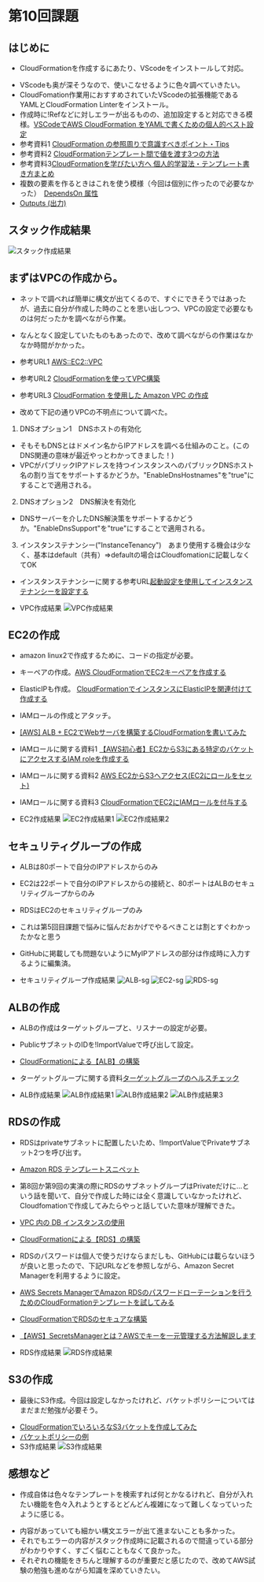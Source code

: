 # 第10回課題

## はじめに
* CloudFormationを作成するにあたり、VScodeをインストールして対応。
- VScodeも奥が深そうなので、使いこなせるように色々調べていきたい。
- CloudFomation作業用におすすめされていたVScodeの拡張機能であるYAMLとCloudFormation Linterをインストール。
- 作成時に!Refなどに対しエラーが出るものの、追加設定すると対応できる模様。[VSCodeでAWS CloudFormation をYAMLで書くための個人的ベスト設定](https://qiita.com/yoskeoka/items/6528571a45cd69f93deb)
- 参考資料1 [CloudFormation の参照周りで意識すべきポイント・Tips](https://dev.classmethod.jp/articles/cloudformation-tips-focused-on-refs/)
- 参考資料2 [CloudFormationテンプレート間で値を渡す3つの方法](https://qiita.com/tiibun/items/67aa74cdc17bc0b9812c)
- 参考資料3[CloudFormationを学びたい方へ 個人的学習法・テンプレート書き方まとめ](https://qiita.com/takeITeasy7/items/11cb9bf4dccaaf0d66b2)
- 複数の要素を作るときはこれを使う模様（今回は個別に作ったので必要なかった）　[DependsOn 属性](https://docs.aws.amazon.com/ja_jp/AWSCloudFormation/latest/UserGuide/aws-attribute-dependson.html)
- [Outputs (出力)](https://docs.aws.amazon.com/ja_jp/AWSCloudFormation/latest/UserGuide/outputs-section-structure.html)

## スタック作成結果
![スタック作成結果](lecture10data/スタック作成結果.png)

## まずはVPCの作成から。
* ネットで調べれば簡単に構文が出てくるので、すぐにできそうではあったが、過去に自分が作成した時のことを思い出しつつ、VPCの設定で必要なものは何だったかを調べながら作業。
- なんとなく設定していたものもあったので、改めて調べながらの作業はなかなか時間がかかった。
- 参考URL1 [AWS::EC2::VPC](https://docs.aws.amazon.com/ja_jp/AWSCloudFormation/latest/UserGuide/aws-resource-ec2-vpc.html#cfn-ec2-vpc-ipv4ipampoolid)
- 参考URL2 [CloudFormationを使ってVPC構築](https://cloud5.jp/cfn_vpc/)
- 参考URL3 [CloudFormation を使用した Amazon VPC の作成](https://enterprise.arcgis.com/ja/server/latest/cloud/amazon/cf-create-vpc.htm)

- 改めて下記の通りVPCの不明点について調べた。
1. DNSオプション1　DNSホストの有効化
- そもそもDNSとはドメイン名からIPアドレスを調べる仕組みのこと。(このDNS関連の意味が最近やっとわかってきました！)
- VPCがパブリックIPアドレスを持つインスタンスへのパブリックDNSホスト名の割り当てをサポートするかどうか。"EnableDnsHostnames"を"true"にすることで適用される。
2. DNSオプション2　DNS解決を有効化
- DNSサーバーを介したDNS解決策をサポートするかどうか。"EnableDnsSupport"を"true"にすることで適用される。
3. インスタンステナンシー("InstanceTenancy")　あまり使用する機会は少なく、基本はdefault（共有）⇒defaultの場合はCloudfomationに記載しなくてOK
- インスタンステナンシーに関する参考URL[起動設定を使用してインスタンステナンシーを設定する](https://docs.aws.amazon.com/ja_jp/autoscaling/ec2/userguide/auto-scaling-dedicated-instances.html)

- VPC作成結果
![VPC作成結果](lecture10data/VPC作成結果.png)


## EC2の作成
- amazon linux2で作成するために、コードの指定が必要。
- キーペアの作成。[AWS CloudFormationでEC2キーペアを作成する](https://qiita.com/tsukamoto/items/1e0f3c8ecf4cba5cf485)
- ElasticIPも作成。 [CloudFormationでインスタンスにElasticIPを関連付けて作成する](https://www.kabegiwablog.com/entry/2017/10/12/200223)
- IAMロールの作成とアタッチ。
- [[AWS] ALB + EC2でWebサーバを構築するCloudFormationを書いてみた](https://noname.work/2993.html)
- IAMロールに関する資料1 [【AWS初心者】EC2からS3にある特定のバケットにアクセスするIAM roleを作成する](https://qiita.com/komazawa/items/988c346274666023d9dd)
- IAMロールに関する資料2 [AWS EC2からS3へアクセス(EC2にロールをセット)](https://itsakura.com/aws-ec2-s3-role)
- IAMロールに関する資料3 [CloudFormationでEC2にIAMロールを付与する](https://qiita.com/predora005/items/480dc3db258e84fcee81)

- EC2作成結果
![EC2作成結果1](lecture10data/EC2作成結果1.png)
![EC2作成結果2](lecture10data/EC2作成結果2.png)


## セキュリティグループの作成
* ALBは80ポートで自分のIPアドレスからのみ
- EC2は22ポートで自分のIPアドレスからの接続と、80ポートはALBのセキュリティグループからのみ
- RDSはEC2のセキュリティグループのみ
- これは第5回目課題で悩みに悩んだおかげでやるべきことは割とすぐわかったかなと思う
- GitHubに掲載しても問題ないようにMyIPアドレスの部分は作成時に入力するように編集済。

- セキュリティグループ作成結果
![ALB-sg](lecture10data/ALB-sg.png)
![EC2-sg](lecture10data/EC2-sg.png)
![RDS-sg](lecture10data/RDS-sg.png)

## ALBの作成
* ALBの作成はターゲットグループと、リスナーの設定が必要。
- PublicサブネットのIDを!ImportValueで呼び出して設定。
- [CloudFormationによる【ALB】の構築](https://cloud5.jp/cf-alb/)
- ターゲットグループに関する資料[ターゲットグループのヘルスチェック](https://docs.aws.amazon.com/ja_jp/elasticloadbalancing/latest/application/target-group-health-checks.html)

- ALB作成結果
![ALB作成結果1](lecture10data/ALB作成結果1.png)
![ALB作成結果2](lecture10data/ALB作成結果2.png)
![ALB作成結果3](lecture10data/ALB作成結果3.png)

## RDSの作成
* RDSはprivateサブネットに配置したいため、!ImportValueでPrivateサブネット2つを呼び出す。
- [Amazon RDS テンプレートスニペット](https://docs.aws.amazon.com/ja_jp/AWSCloudFormation/latest/UserGuide/quickref-rds.html)
- 第8回か第9回の実演の際にRDSのサブネットグループはPrivateだけに…という話を聞いて、自分で作成した時には全く意識していなかったけれど、Cloudfomationで作成してみたらやっと話していた意味が理解できた。
- [VPC 内の DB インスタンスの使用](https://docs.aws.amazon.com/ja_jp/AmazonRDS/latest/UserGuide/USER_VPC.WorkingWithRDSInstanceinaVPC.html#USER_VPC.Subnets)
- [CloudFormationによる【RDS】の構築](https://cloud5.jp/cf-rds/)
- RDSのパスワードは個人で使うだけならまだしも、GitHubには載らないほうが良いと思ったので、下記URLなどを参照しながら、Amazon Secret Managerを利用するように設定。
- [AWS Secrets ManagerでAmazon RDSのパスワードローテーションを行うためのCloudFormationテンプレートを試してみる](https://dev.classmethod.jp/articles/try-cloudformation-template-for-rds-password-rotation-with-aws-secrets-manager/)
- [CloudFormationでRDSのセキュアな構築](https://qiita.com/AwsEngineer-kagoshima/items/b0501da63d002aa9c3f8)
- [【AWS】SecretsManagerとは？AWSでキーを一元管理する方法解説します](https://engineer-ninaritai.com/aws-secrets-manager/)

- RDS作成結果
![RDS作成結果](lecture10data/RDS作成結果.png)

## S3の作成
* 最後にS3作成。今回は設定しなかったけれど、バケットポリシーについてはまだまだ勉強が必要そう。
- [CloudFormationでいろいろなS3バケットを作成してみた](https://dev.classmethod.jp/articles/cloudformation-s3bucket-type/)
- [バケットポリシーの例](https://docs.aws.amazon.com/ja_jp/AmazonS3/latest/userguide/example-bucket-policies.html)
- S3作成結果
![S3作成結果](lecture10data/S3作成結果.png)

## 感想など
* 作成自体は色々なテンプレートを検索すれば何とかなるけれど、自分が入れたい機能を色々入れようとするとどんどん複雑になって難しくなっていったように感じる。
- 内容があっていても細かい構文エラーが出て進まないことも多かった。
- それでもエラーの内容がスタック作成時に記載されるので間違っている部分がわかりやすく、すごく悩むこともなくて良かった。
- それぞれの機能をきちんと理解するのが重要だと感じたので、改めてAWS試験の勉強も進めながら知識を深めていきたい。
